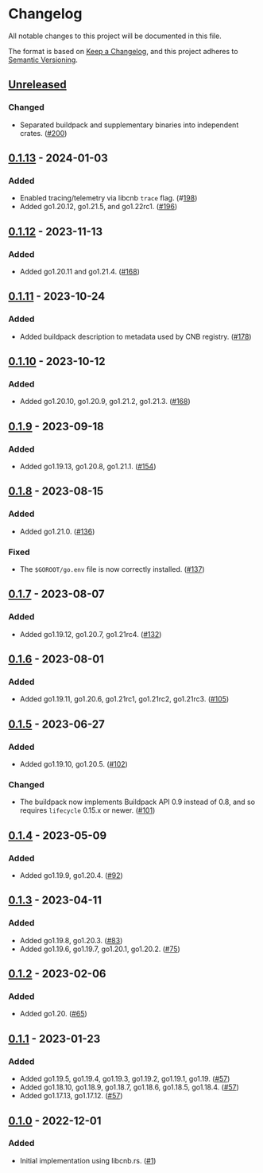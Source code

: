 # Changelog

All notable changes to this project will be documented in this file.

The format is based on [Keep a Changelog](https://keepachangelog.com/en/1.1.0/),
and this project adheres to [Semantic Versioning](https://semver.org/spec/v2.0.0.html).

## [Unreleased]

### Changed

- Separated buildpack and supplementary binaries into independent crates. ([#200](https://github.com/heroku/buildpacks-go/pull/200))

## [0.1.13] - 2024-01-03

### Added

- Enabled tracing/telemetry via libcnb `trace` flag. (#[198](https://github.com/heroku/buildpacks-go/pull/198))
- Added go1.20.12, go1.21.5, and go1.22rc1. ([#196](https://github.com/heroku/buildpacks-go/pull/196))

## [0.1.12] - 2023-11-13

### Added

- Added go1.20.11 and go1.21.4. ([#168](https://github.com/heroku/buildpacks-go/pull/184))

## [0.1.11] - 2023-10-24

### Added

- Added buildpack description to metadata used by CNB registry. ([#178](https://github.com/heroku/buildpack-go/pull/178))

## [0.1.10] - 2023-10-12

### Added

- Added go1.20.10, go1.20.9, go1.21.2, go1.21.3. ([#168](https://github.com/heroku/buildpacks-go/pull/168))

## [0.1.9] - 2023-09-18

### Added

- Added go1.19.13, go1.20.8, go1.21.1. ([#154](https://github.com/heroku/buildpacks-go/pull/154))

## [0.1.8] - 2023-08-15

### Added

- Added go1.21.0. ([#136](https://github.com/heroku/buildpacks-go/pull/136))

### Fixed

- The `$GOROOT/go.env` file is now correctly installed. ([#137](https://github.com/heroku/buildpacks-go/pull/137))

## [0.1.7] - 2023-08-07

### Added

- Added go1.19.12, go1.20.7, go1.21rc4. ([#132](https://github.com/heroku/buildpacks-go/pull/132))

## [0.1.6] - 2023-08-01

### Added

- Added go1.19.11, go1.20.6, go1.21rc1, go1.21rc2, go1.21rc3. ([#105](https://github.com/heroku/buildpacks-go/pull/105))

## [0.1.5] - 2023-06-27

### Added

- Added go1.19.10, go1.20.5. ([#102](https://github.com/heroku/buildpacks-go/pull/102))

### Changed

- The buildpack now implements Buildpack API 0.9 instead of 0.8, and so requires `lifecycle` 0.15.x or newer. ([#101](https://github.com/heroku/buildpacks-go/pull/101))

## [0.1.4] - 2023-05-09

### Added

- Added go1.19.9, go1.20.4. ([#92](https://github.com/heroku/buildpacks-go/pull/92))

## [0.1.3] - 2023-04-11

### Added

- Added go1.19.8, go1.20.3. ([#83](https://github.com/heroku/buildpacks-go/pull/83))
- Added go1.19.6, go1.19.7, go1.20.1, go1.20.2. ([#75](https://github.com/heroku/buildpacks-go/pull/75))

## [0.1.2] - 2023-02-06

### Added

- Added go1.20. ([#65](https://github.com/heroku/buildpacks-go/pull/65))

## [0.1.1] - 2023-01-23

### Added

- Added go1.19.5, go1.19.4, go1.19.3, go1.19.2, go1.19.1, go1.19. ([#57](https://github.com/heroku/buildpacks-go/pull/57))
- Added go1.18.10, go1.18.9, go1.18.7, go1.18.6, go1.18.5, go1.18.4. ([#57](https://github.com/heroku/buildpacks-go/pull/57))
- Added go1.17.13, go1.17.12. ([#57](https://github.com/heroku/buildpacks-go/pull/57))

## [0.1.0] - 2022-12-01

### Added

- Initial implementation using libcnb.rs. ([#1](https://github.com/heroku/buildpacks-go/pull/1))

[unreleased]: https://github.com/heroku/buildpacks-go/compare/v0.1.13...HEAD
[0.1.13]: https://github.com/heroku/buildpacks-go/compare/v0.1.12...v0.1.13
[0.1.12]: https://github.com/heroku/buildpacks-go/compare/v0.1.11...v0.1.12
[0.1.11]: https://github.com/heroku/buildpacks-go/compare/v0.1.10...v0.1.11
[0.1.10]: https://github.com/heroku/buildpacks-go/compare/v0.1.9...v0.1.10
[0.1.9]: https://github.com/heroku/buildpacks-go/compare/v0.1.8...v0.1.9
[0.1.8]: https://github.com/heroku/buildpacks-go/compare/v0.1.7...v0.1.8
[0.1.7]: https://github.com/heroku/buildpacks-go/compare/v0.1.6...v0.1.7
[0.1.6]: https://github.com/heroku/buildpacks-go/compare/v0.1.5...v0.1.6
[0.1.5]: https://github.com/heroku/buildpacks-go/compare/v0.1.4...v0.1.5
[0.1.4]: https://github.com/heroku/buildpacks-go/compare/v0.1.3...v0.1.4
[0.1.3]: https://github.com/heroku/buildpacks-go/compare/v0.1.2...v0.1.3
[0.1.2]: https://github.com/heroku/buildpacks-go/compare/v0.1.1...v0.1.2
[0.1.1]: https://github.com/heroku/buildpacks-go/compare/v0.1.0...v0.1.1
[0.1.0]: https://github.com/heroku/buildpacks-go/releases/tag/v0.1.0
